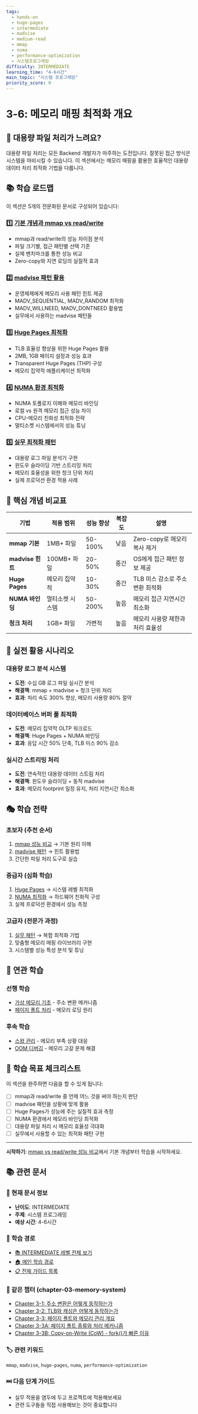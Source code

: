 ```yaml
---
tags:
  - hands-on
  - huge-pages
  - intermediate
  - madvise
  - medium-read
  - mmap
  - numa
  - performance-optimization
  - 시스템프로그래밍
difficulty: INTERMEDIATE
learning_time: "4-6시간"
main_topic: "시스템 프로그래밍"
priority_score: 0
---
```


# 3-6: 메모리 매핑 최적화 개요

## 🎯 대용량 파일 처리가 느려요?

대용량 파일 처리는 모든 Backend 개발자가 마주하는 도전입니다. 잘못된 접근 방식은 시스템을 마비시킬 수 있습니다. 이 섹션에서는 메모리 매핑을 활용한 효율적인 대용량 데이터 처리 최적화 기법을 다룹니다.

## 📚 학습 로드맵

이 섹션은 5개의 전문화된 문서로 구성되어 있습니다:

### 1️⃣ [기본 개념과 mmap vs read/write](./03-32-mmap-performance-comparison.md)

- mmap과 read/write의 성능 차이점 분석
- 파일 크기별, 접근 패턴별 선택 기준
- 실제 벤치마크를 통한 성능 비교
- Zero-copy와 지연 로딩의 실질적 효과

### 2️⃣ [madvise 패턴 활용](./03-33-madvise-optimization-patterns.md)

- 운영체제에게 메모리 사용 패턴 힌트 제공
- MADV_SEQUENTIAL, MADV_RANDOM 최적화
- MADV_WILLNEED, MADV_DONTNEED 활용법
- 실무에서 사용하는 madvise 패턴들

### 3️⃣ [Huge Pages 최적화](./03-34-huge-pages-optimization.md)

- TLB 효율성 향상을 위한 Huge Pages 활용
- 2MB, 1GB 페이지 설정과 성능 효과
- Transparent Huge Pages (THP) 구성
- 메모리 집약적 애플리케이션 최적화

### 4️⃣ [NUMA 환경 최적화](./03-35-numa-memory-optimization.md)

- NUMA 토폴로지 이해와 메모리 바인딩
- 로컬 vs 원격 메모리 접근 성능 차이
- CPU-메모리 친화성 최적화 전략
- 멀티소켓 시스템에서의 성능 튜닝

### 5️⃣ [실무 최적화 패턴](./03-36-practical-optimization-patterns.md)

- 대용량 로그 파일 분석기 구현
- 윈도우 슬라이딩 기반 스트리밍 처리
- 메모리 효율성을 위한 청크 단위 처리
- 실제 프로덕션 환경 적용 사례

## 🎯 핵심 개념 비교표

| 기법 | 적용 범위 | 성능 향상 | 복잡도 | 설명 |
|------|----------|-----------|--------|------|
| **mmap 기본** | 1MB+ 파일 | 50-100% | 낮음 | Zero-copy로 메모리 복사 제거 |
| **madvise 힌트** | 100MB+ 파일 | 20-50% | 중간 | OS에게 접근 패턴 정보 제공 |
| **Huge Pages** | 메모리 집약적 | 10-30% | 중간 | TLB 미스 감소로 주소 변환 최적화 |
| **NUMA 바인딩** | 멀티소켓 시스템 | 50-200% | 높음 | 메모리 접근 지연시간 최소화 |
| **청크 처리** | 1GB+ 파일 | 가변적 | 높음 | 메모리 사용량 제한과 처리 효율성 |

## 🚀 실전 활용 시나리오

### 대용량 로그 분석 시스템

- **도전**: 수십 GB 로그 파일 실시간 분석
- **해결책**: mmap + madvise + 청크 단위 처리
- **효과**: 처리 속도 300% 향상, 메모리 사용량 80% 절약

### 데이터베이스 버퍼 풀 최적화

- **도전**: 메모리 집약적 OLTP 워크로드
- **해결책**: Huge Pages + NUMA 바인딩
- **효과**: 응답 시간 50% 단축, TLB 미스 90% 감소

### 실시간 스트리밍 처리

- **도전**: 연속적인 대용량 데이터 스트림 처리
- **해결책**: 윈도우 슬라이딩 + 동적 madvise
- **효과**: 메모리 footprint 일정 유지, 처리 지연시간 최소화

## 🎭 학습 전략

### 초보자 (추천 순서)

1. [mmap 성능 비교](./03-32-mmap-performance-comparison.md) → 기본 원리 이해
2. [madvise 패턴](./03-33-madvise-optimization-patterns.md) → 힌트 활용법
3. 간단한 파일 처리 도구로 실습

### 중급자 (심화 학습)

1. [Huge Pages](./03-34-huge-pages-optimization.md) → 시스템 레벨 최적화
2. [NUMA 최적화](./03-35-numa-memory-optimization.md) → 하드웨어 친화적 구성
3. 실제 프로덕션 환경에서 성능 측정

### 고급자 (전문가 과정)

1. [실무 패턴](./03-36-practical-optimization-patterns.md) → 복합 최적화 기법
2. 맞춤형 메모리 매핑 라이브러리 구현
3. 시스템별 성능 특성 분석 및 튜닝

## 🔗 연관 학습

### 선행 학습

- [가상 메모리 기초](./03-10-address-translation.md) - 주소 변환 메카니즘
- [페이지 폴트 처리](./03-12-page-fault.md) - 메모리 로딩 원리

### 후속 학습

- [스왑 관리](./03-18-swap-management.md) - 메모리 부족 상황 대응
- [OOM 디버깅](./03-43-oom-debugging.md) - 메모리 고갈 문제 해결

## 🎯 학습 목표 체크리스트

이 섹션을 완주하면 다음을 할 수 있게 됩니다:

- [ ] mmap과 read/write 중 언제 어느 것을 써야 하는지 판단
- [ ] madvise 패턴을 상황에 맞게 활용
- [ ] Huge Pages가 성능에 주는 실질적 효과 측정
- [ ] NUMA 환경에서 메모리 바인딩 최적화
- [ ] 대용량 파일 처리 시 메모리 효율성 극대화
- [ ] 실무에서 사용할 수 있는 최적화 패턴 구현

---

**시작하기**: [mmap vs read/write 성능 비교](./03-32-mmap-performance-comparison.md)에서 기본 개념부터 학습을 시작하세요.

## 📚 관련 문서

### 📖 현재 문서 정보

- **난이도**: INTERMEDIATE
- **주제**: 시스템 프로그래밍
- **예상 시간**: 4-6시간

### 🎯 학습 경로

- [📚 INTERMEDIATE 레벨 전체 보기](../learning-paths/intermediate/)
- [🏠 메인 학습 경로](../learning-paths/)
- [📋 전체 가이드 목록](../README.md)

### 📂 같은 챕터 (chapter-03-memory-system)

- [Chapter 3-1: 주소 변환은 어떻게 동작하는가](./03-10-address-translation.md)
- [Chapter 3-2: TLB와 캐싱은 어떻게 동작하는가](./03-11-tlb-caching.md)
- [Chapter 3-3: 페이지 폴트와 메모리 관리 개요](./03-12-page-fault.md)
- [Chapter 3-3A: 페이지 폴트 종류와 처리 메커니즘](./03-13-page-fault-types-handling.md)
- [Chapter 3-3B: Copy-on-Write (CoW) - fork()가 빠른 이유](./03-14-copy-on-write.md)

### 🏷️ 관련 키워드

`mmap`, `madvise`, `huge-pages`, `numa`, `performance-optimization`

### ⏭️ 다음 단계 가이드

- 실무 적용을 염두에 두고 프로젝트에 적용해보세요
- 관련 도구들을 직접 사용해보는 것이 중요합니다
